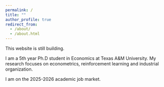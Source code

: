 ```yaml
---
permalink: /
title: ""
author_profile: true
redirect_from: 
  - /about/
  - /about.html
---
```


This website is still building.

I am a 5th year Ph.D student in Economics at Texas A&M University. My research focuses on econometrics, reinforcement learning and industrial organization.

I am on the 2025-2026 academic job market.

